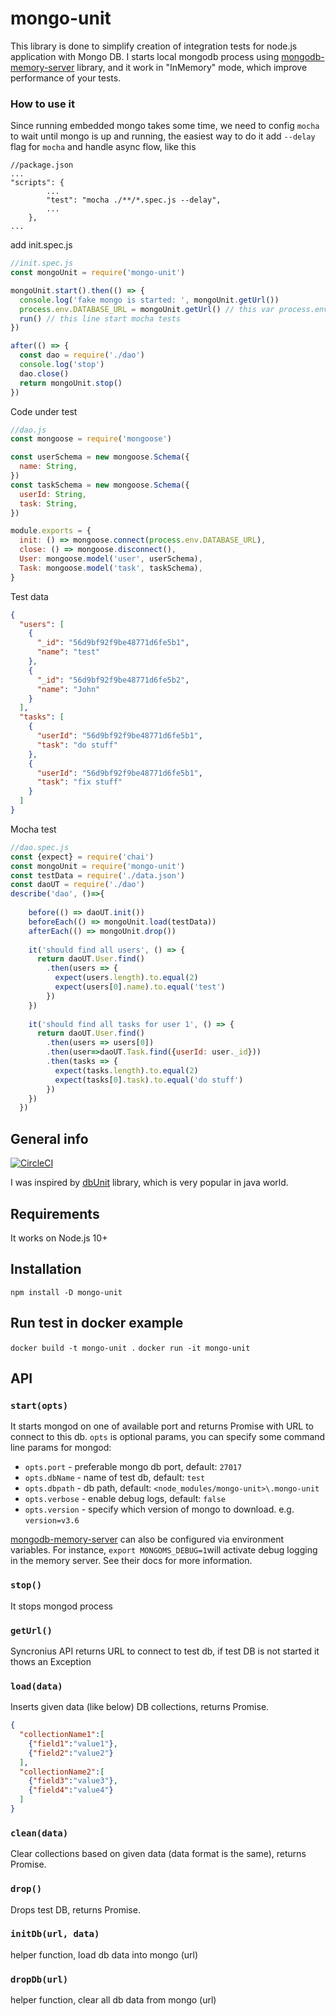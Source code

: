 # mongo-unit

This library is done to simplify creation of integration tests for node.js application with Mongo DB.
I starts local mongodb process using [mongodb-memory-server](https://github.com/nodkz/mongodb-memory-server) library, 
and it work in "InMemory" mode, which improve performance of your tests.

### How to use it

Since running embedded mongo takes some time, we need to config `mocha` to wait until mongo is up and running, the easiest way to do it add `--delay` flag for `mocha` and handle async flow, like this

```
//package.json
...
"scripts": {
        ...
        "test": "mocha ./**/*.spec.js --delay",
        ...
    },
...
```

add init.spec.js

```javascript
//init.spec.js
const mongoUnit = require('mongo-unit')

mongoUnit.start().then(() => {
  console.log('fake mongo is started: ', mongoUnit.getUrl())
  process.env.DATABASE_URL = mongoUnit.getUrl() // this var process.env.DATABASE_URL = will keep link to fake mongo
  run() // this line start mocha tests
})

after(() => {
  const dao = require('./dao')
  console.log('stop')
  dao.close()
  return mongoUnit.stop()
})
```

Code under test
```javascript
//dao.js
const mongoose = require('mongoose')

const userSchema = new mongoose.Schema({
  name: String,
})
const taskSchema = new mongoose.Schema({
  userId: String,
  task: String,
})

module.exports = {
  init: () => mongoose.connect(process.env.DATABASE_URL),
  close: () => mongoose.disconnect(),
  User: mongoose.model('user', userSchema),
  Task: mongoose.model('task', taskSchema),
}
```
Test data
```json
{
  "users": [
    {
      "_id": "56d9bf92f9be48771d6fe5b1",
      "name": "test"
    },
    {
      "_id": "56d9bf92f9be48771d6fe5b2",
      "name": "John"
    }
  ],
  "tasks": [
    {
      "userId": "56d9bf92f9be48771d6fe5b1",
      "task": "do stuff"
    },
    {
      "userId": "56d9bf92f9be48771d6fe5b1",
      "task": "fix stuff"
    }
  ]
}
```
Mocha test
```javascript
//dao.spec.js
const {expect} = require('chai')
const mongoUnit = require('mongo-unit')
const testData = require('./data.json')
const daoUT = require('./dao')
describe('dao', ()=>{
  
    before(() => daoUT.init())
    beforeEach(() => mongoUnit.load(testData))
    afterEach(() => mongoUnit.drop())
  
    it('should find all users', () => {
      return daoUT.User.find()
        .then(users => {
          expect(users.length).to.equal(2)
          expect(users[0].name).to.equal('test')
        })
    })
  
    it('should find all tasks for user 1', () => {
      return daoUT.User.find()
        .then(users => users[0])
        .then(user=>daoUT.Task.find({userId: user._id}))
        .then(tasks => {
          expect(tasks.length).to.equal(2)
          expect(tasks[0].task).to.equal('do stuff')
        })
    })
  })
```

## General info
[![CircleCI](https://circleci.com/gh/mikhail-angelov/mongo-unit.svg?style=svg)](https://circleci.com/gh/mikhail-angelov/mongo-unit)

I was inspired by [dbUnit](http://dbunit.sourceforge.net) library, which is very popular in java world.
  
## Requirements
It works on Node.js 10+

## Installation
`npm install -D mongo-unit`

## Run test in docker example
`docker build -t mongo-unit .`
`docker run -it mongo-unit`

## API

### `start(opts)`
It starts mongod on one of available port and returns Promise with URL to connect to this db.
`opts` is optional params, you can specify some command line params for mongod:

*  `opts.port` - preferable mongo db port, default: `27017`
*  `opts.dbName` - name of test db, default: `test`
*  `opts.dbpath` - db path, default: `<node_modules/mongo-unit>\.mongo-unit`
*  `opts.verbose` - enable debug logs, default: `false`
*  `opts.version` - specify which version of mongo to download. e.g. `version=v3.6`

[mongodb-memory-server](https://github.com/nodkz/mongodb-memory-server) can also be configured via environment variables.
 For instance, `export MONGOMS_DEBUG=1`will activate debug logging in the memory server. See their docs for more information.


### `stop()`
It stops mongod process

### `getUrl()`
Syncronius API returns URL to connect to test db, if test DB is not started it thows an Exception

### `load(data)`
Inserts given data (like below) DB collections, returns Promise.

```json
{
  "collectionName1":[
    {"field1":"value1"},
    {"field2":"value2"}
  ],
  "collectionName2":[
    {"field3":"value3"},
    {"field4":"value4"}
  ]
}
```

### `clean(data)`
Clear collections based on given data (data format is the same), returns Promise.

### `drop()`
Drops test DB, returns Promise.

### `initDb(url, data)`
helper function, load db data into mongo (url)

### `dropDb(url)`
helper function, clear all db data from mongo (url)


